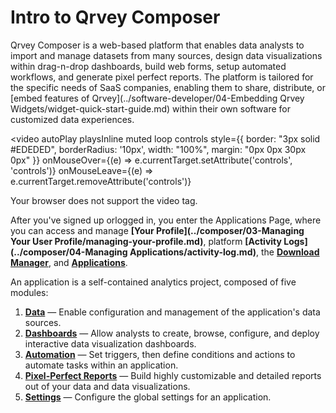 <!-- ---
id: intro-to-composer
title: Intro to Qrvey Composer
sidebar_label: Introduction to the UI
tags: [Data Analyst]
sidebar_position: 1.1
displayed_sidebar: data-analyst
--- -->

# Intro to Qrvey Composer

Qrvey Composer is a web-based platform that enables data analysts to import and manage datasets from many sources, design data visualizations within drag-n-drop dashboards, build web forms, setup automated workflows, and generate pixel perfect reports.
The platform is tailored for the specific needs of SaaS companies, enabling them to share, distribute, or [embed features of Qrvey](../software-developer/04-Embedding Qrvey Widgets/widget-quick-start-guide.md) within their own software for customized data experiences.

<video 
    autoPlay playsInline muted loop controls
    style={{ border: "3px solid #EDEDED", borderRadius: '10px', width: "100%", margin: "0px 0px 30px 0px" }}
    onMouseOver={(e) => e.currentTarget.setAttribute('controls', 'controls')}
    onMouseLeave={(e) => e.currentTarget.removeAttribute('controls')}
>
  <source src="/qrvey-app-modules-20240409.mp4" type="video/mp4" />
  Your browser does not support the video tag.
</video>

After you've signed up orlogged in, you enter the Applications Page, where you can access and manage **[Your Profile](../composer/03-Managing Your User Profile/managing-your-profile.md)**, platform **[Activity Logs](../composer/04-Managing Applications/activity-log.md)**, the **[Download Manager](../composer/03-Managing%20Your%20User%20Profile/download-manager.md)**, and **[Applications](../composer/04-Managing%20Applications/overview-of-applications.md)**.

An application is a self-contained analytics project, composed of five modules:

1. **[Data](../composer/05-Working%20with%20Data/introduction-to-data-in-qrvey.md)** — Enable configuration and management of the application's data sources.
2. **[Dashboards](../composer/06-Building%20Dashboards/overview-of-dashboards.md)** — Allow analysts to create, browse, configure, and deploy interactive data visualization dashboards.
3. **[Automation](../composer/09-Automation/overview-of-automation.md)** — Set triggers, then define conditions and actions to automate tasks within an application.
4. **[Pixel-Perfect Reports](../composer/10-Pixel-perfect%20Reports/overview-of-pixel-perfect-reports.md)** — Build highly customizable and detailed reports out of your data and data visualizations.
5. **[Settings](../composer/11-Configuring%20Settings/overview-of-settings.md)** — Configure the global settings for an application.
